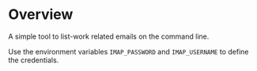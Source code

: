 # Overview

A simple tool to list-work related emails on the command line.

Use the environment variables `IMAP_PASSWORD` and `IMAP_USERNAME` to define the credentials.
